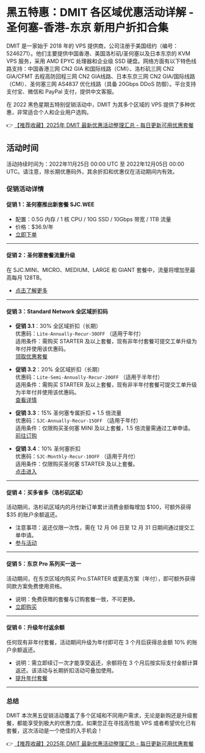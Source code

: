 # 黑五特惠：DMIT 各区域优惠活动详解 - 圣何塞-香港-东京 新用户折扣合集

DMIT 是一家始于 2018 年的 VPS 提供商，公司注册于美国纽约（编号：5246271）。他们主要提供中国香港、美国洛杉矶/圣何塞以及日本东京的 KVM VPS 服务，采用 AMD EPYC 处理器和企业级 SSD 硬盘。网络方面有以下特色线路支持：中国香港三网 CN2 GIA 和国际线路（CMI）、洛杉矶三网 CN2 GIA/CFMT 去程高防回程三网 CN2 GIA线路、日本东京三网 CN2 GIA/国际线路（CMI）、圣何塞三网 AS4837 优化线路（具备 20Gbps DDoS 防御）。平台支持支付宝、微信和 PayPal 支付，提供中文客服。

在 2022 黑色星期五特别促销活动中，DMIT 为其多个区域的 VPS 提供了多种优惠，非常适合个人和企业用户选购。

👉 [【推荐收藏】2025年 DMIT 最新优惠活动整理汇总 - 每日更新可用优惠套餐](https://bit.ly/dmit_coupon)

## 活动时间
活动持续时间为：2022年11月25日 00:00 UTC 至 2022年12月05日 00:00 UTC。请注意，除长期优惠码外，其余折扣和优惠仅在活动期间内有效。

### 促销活动详情

#### **促销 1：圣何塞推出新套餐 SJC.WEE**
- 配置：0.5G 内存 / 1 核 CPU / 10G SSD / 10Gbps 带宽 / 1TB 流量  
- 价格：$36.9/年  
- [立即下单](https://bit.ly/dmit_coupon)

---

#### **促销 2：圣何塞套餐流量升级**
在 SJC.MINI、MICRO、MEDIUM、LARGE 和 GIANT 套餐中，流量将增加至最高每月 128TB。  
- [点击了解更多](https://bit.ly/dmit_coupon)

---

#### **促销 3：Standard Network 全区域折扣码**

- **促销 3.1**：30% 全区域折扣（长期）  
  优惠码：`Lite-Annually-Recur-30OFF` （适用于年付）  
  适用条件：需购买 STARTER 及以上套餐，现有非年付套餐可提交工单升级为年付并使用该优惠码。  
  [领取优惠套餐](https://bit.ly/dmit_coupon)

- **促销 3.2**：20% 全区域折扣（长期）  
  优惠码：`Lite-Semi-Annually-Recur-20OFF` （适用于半年付）  
  适用条件：需购买 STARTER 及以上套餐，现有非半年付套餐可提交工单升级为半年付并使用该优惠码。  
  [查看详情](https://bit.ly/dmit_coupon)

- **促销 3.3**：15% 圣何塞专属折扣 + 1.5 倍流量  
  优惠码：`SJC-Annually-Recur-15OFF` （适用于年付）  
  适用条件：仅限购买圣何塞 MINI 及以上套餐，1.5 倍流量需通过工单申请。  
  [前往订购](https://bit.ly/dmit_coupon)

- **促销 3.4**：10% 圣何塞折扣  
  优惠码：`SJC-Monthly-Recur-10OFF` （适用于月付）  
  适用条件：仅限购买圣何塞 STARTER 及以上套餐。  
  [点击进入](https://bit.ly/dmit_coupon)

---

#### **促销 4：买多省多（洛杉矶区域）**
活动期间，洛杉矶区域内的月付新订单累计消费金额每增加 $100，可额外获得 $35 的账户余额返还。  
- 注意事项：返还仅限一次性，需在 12 月 06 日至 12 月 31 日期间通过提交工单申请。  
- [参与活动](https://bit.ly/dmit_coupon)

---

#### **促销 5：东京 Pro 系列买一送一**
活动期间，在东京区域内购买 Pro.STARTER 或更高方案（年付），即可额外获得同款方案免费使用资格。  
- 说明：免费获赠的套餐与订购套餐一致，不可更换。  
- [立即购买](https://bit.ly/dmit_coupon)

---

#### **促销 6：升级年付返余额**
任何现有非年付套餐，活动期间升级为年付即可在 3 个月后获得总金额 10% 的账户余额返还。  
- 说明：需立即续订一次才能享受返还，余额将在 3 个月后按实际支付金额计算返还。该活动与长期折扣活动可叠加使用。  
- [提升年付套餐](https://bit.ly/dmit_coupon)

---

### 总结
DMIT 本次黑五促销活动覆盖了多个区域和不同用户需求，无论是新购还是升级套餐，都能享受到极大的优惠力度。如果您正在寻找高性能 VPS 或者希望优化已有套餐，这次活动是一个绝佳的入手机会！

👉 [【推荐收藏】2025年 DMIT 最新优惠活动整理汇总 - 每日更新可用优惠套餐](https://bit.ly/dmit_coupon)